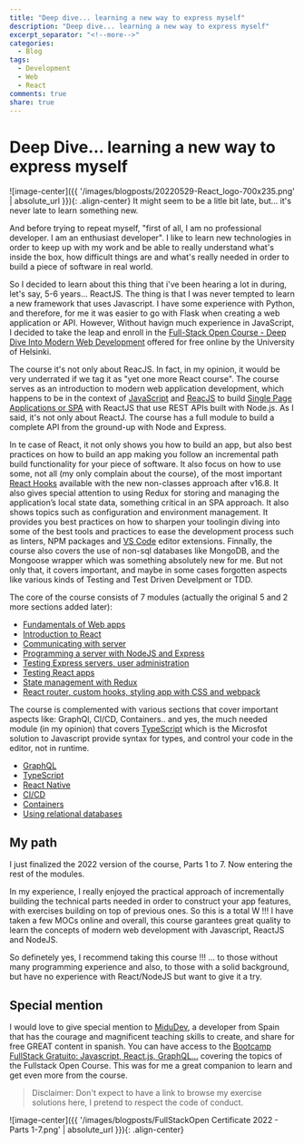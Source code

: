 ```yaml
---
title: "Deep dive... learning a new way to express myself"
description: "Deep dive... learning a new way to express myself"
excerpt_separator: "<!--more-->"
categories:
  - Blog
tags:
  - Development
  - Web
  - React
comments: true
share: true
---
```


# Deep Dive... learning a new way to express myself

![image-center]({{ '/images/blogposts/20220529-React_logo-700x235.png' | absolute_url }}){: .align-center} It might seem to be a litle bit late, but... it's never late to learn something new.
<!--more-->

And before trying to repeat myself, "first of all, I am no professional developer. I am an enthusiast developer". I like to learn new technologies in order to keep up with my work and be able to really understand what's inside the box, how difficult things are and what's really needed in order to build a piece of software in real world.

So I decided to learn about this thing that i've been hearing a lot in during, let's say, 5-6 years... ReactJS. The thing is that I was never tempted to learn a new framework that uses Javascript. I have some experience with Python, and therefore, for me it was easier to go with Flask when creating a web application or API. However, Without havign much experience in JavaScript, I decided to take the leap and enroll in the [Full-Stack Open Course - Deep Dive Into Modern Web Development](https://fullstackopen.com/en/) offered for free online by the University of Helsinki.

The course it's not only about ReacJS. In fact, in my opinion, it would be very underrated if we tag it as "yet one more React course". The course serves as an introduction to modern web application development, which happens to be in the context of [JavaScript](https://developer.mozilla.org/es/docs/Web/JavaScript) and [ReacJS](https://reactjs.org) to build [Single Page Applications or SPA](https://en.wikipedia.org/wiki/Single-page_application) with ReactJS that use REST APIs built with Node.js. As I said, it's not only about ReactJ. The course has a full module to build a complete API from the ground-up with Node and Express.

In te case of React, it not only shows you how to build an app, but also best practices on how to build an app making you follow an incremental path build functionality for your piece of software. It also focus on how to use some, not all (my only complain about the course), of the most important [React Hooks](https://reactjs.org/docs/hooks-reference.html)  available with the new non-classes approach after v16.8. It also gives special attention to using Redux for storing and managing  the application’s local state data, something critical in an SPA approach. It also shows topics such as configuration and environment management. It provides you best practices on how to sharpen your toolingin diving into some of the best tools and practices to ease the development process such as linters, NPM packages and [VS Code](https://marketplace.visualstudio.com/vscode) editor extensions. Finnally, the course also covers the use of non-sql databases like MongoDB, and the Mongoose wrapper which was something absolutely new for me. But not only that, it covers important, and maybe in some cases forgotten aspects like various kinds of Testing and Test Driven Develpment or TDD.

The core of the course consists of 7 modules (actually the original 5 and 2 more sections added later):

- [Fundamentals of Web apps](https://fullstackopen.com/en/part0)
- [Introduction to React](https://fullstackopen.com/en/part1)
- [Communicating with server](https://fullstackopen.com/en/part2)
- [Programming a server with NodeJS and Express](https://fullstackopen.com/en/part3)
- [Testing Express servers, user administration](https://fullstackopen.com/en/part4)
- [Testing React apps](https://fullstackopen.com/en/part5)
- [State management with Redux](https://fullstackopen.com/en/part6)
- [React router, custom hooks, styling app with CSS and webpack](https://fullstackopen.com/en/part7)

The course is complemented with various sections that cover important aspects like: GraphQl, CI/CD, Containers.. and yes, the much needed module (in my opinion) that covers [TypeScript](https://www.typescriptlang.org) which is the Microsfot solution to Javascript provide syntax for types, and control your code in the editor, not in runtime.

- [GraphQL](https://fullstackopen.com/en/part8)
- [TypeScript](https://fullstackopen.com/en/part9)
- [React Native](https://fullstackopen.com/en/part10)
- [CI/CD](https://fullstackopen.com/en/part11)
- [Containers](https://fullstackopen.com/en/part12)
- [Using relational databases](https://fullstackopen.com/en/part13)

## My path

I just finalized the 2022 version of the course, Parts 1 to 7. Now entering the rest of the modules. 

In my experience, I really enjoyed the practical approach of incrementally building the technical parts needed in order to construct your app features, with exercises building on top of previous ones. So this is a total W !!! I have taken a few MOCs online and overall, this course garantees great quality to learn the concepts of modern web development with Javascript, ReactJS and NodeJS.

So definetely yes, I recommend taking this course !!! ... to those without many programming experience and also, to those with a solid background, but have no experience with React/NodeJS but want to give it a try.

## Special mention

I would love to give special mention to [MiduDev](https://midu.dev), a developer from Spain that has the courage and magnificent teaching skills to create, and share for free GREAT content in spanish. You can have access to the [Bootcamp FullStack Gratuito: Javascript, React.js, GraphQL...](https://www.youtube.com/playlist?list=PLV8x_i1fqBw0Kn_fBIZTa3wS_VZAqddX7) covering the topics of the Fullstack Open Course. This was for me a great companion to learn and get even more from the course.

> Disclaimer: Don't expect to have a link to browse my exercise solutions here, I pretend to respect the code of conduct.

![image-center]({{ '/images/blogposts/FullStackOpen Certificate 2022 - Parts 1-7.png' | absolute_url }}){: .align-center}

